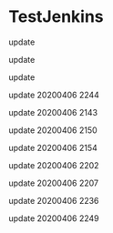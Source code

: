 # TestJenkins

update

update

update

update 20200406 2244

update 20200406 2143

update 20200406 2150

update 20200406 2154

update 20200406 2202

update 20200406 2207

update 20200406 2236

update 20200406 2249